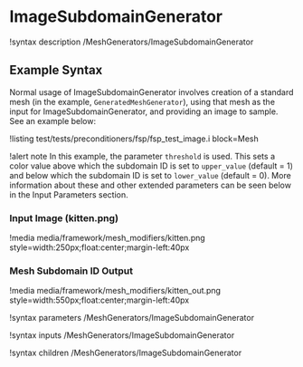 # ImageSubdomainGenerator

!syntax description /MeshGenerators/ImageSubdomainGenerator

## Example Syntax

Normal usage of ImageSubdomainGenerator involves creation of a standard mesh (in the example, `GeneratedMeshGenerator`), using that mesh as the input for ImageSubdomainGenerator, and providing an image to sample. See an example below:

!listing test/tests/preconditioners/fsp/fsp_test_image.i block=Mesh

!alert note
In this example, the parameter `threshold` is used. This sets a color value above which the subdomain ID is set to `upper_value` (default = 1) and below which the subdomain ID is set to `lower_value` (default = 0). More information about these and other extended parameters can be seen below in the Input Parameters section.

### Input Image (kitten.png)

!media media/framework/mesh_modifiers/kitten.png style=width:250px;float:center;margin-left:40px

### Mesh Subdomain ID Output

!media media/framework/mesh_modifiers/kitten_out.png style=width:550px;float:center;margin-left:40px

!syntax parameters /MeshGenerators/ImageSubdomainGenerator

!syntax inputs /MeshGenerators/ImageSubdomainGenerator

!syntax children /MeshGenerators/ImageSubdomainGenerator
